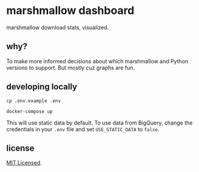 # marshmallow dashboard

marshmallow download stats, visualized.

## why?

To make more informed decisions about which marshmallow and Python versions to support. But mostly cuz graphs are fun.

## developing locally

```
cp .env.example .env

docker-compose up
```

This will use static data by default. To use data from BigQuery, change the credentials in your `.env` file and set `USE_STATIC_DATA` to `false`.

## license

[MIT Licensed](https://sloria.mit-license.org/).
